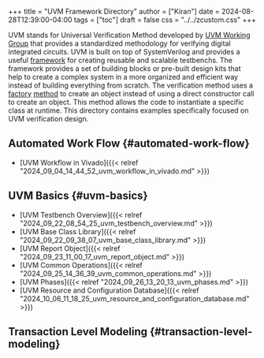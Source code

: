 +++
title = "UVM Framework Directory"
author = ["Kiran"]
date = 2024-08-28T12:39:00-04:00
tags = ["toc"]
draft = false
css = "../../zcustom.css"
+++

UVM stands for Universal Verification Method developed by [UVM Working Group](https://www.accellera.org/activities/working-groups/uvm) that provides a standardized methodology for verifying digital integrated circuits. UVM is built on top of SystemVerilog and provides a useful [framework](https://en.wikipedia.org/wiki/Framework) for creating reusable and scalable testbenchs. The framework provides a set of building blocks or pre-built design kits that help to create a complex system in a more organized and efficient way instead of building everything from scratch. The verification method uses a [factory](https://en.wikipedia.org/wiki/Factory_(object-oriented_programming)) [method](https://en.wikipedia.org/wiki/Factory_method_pattern) to create an object instead of using a direct constructor call to create an object. This method allows the code to instantiate a specific class at runtime. This directory contains examples specifically focused on UVM verification design.


## Automated Work Flow {#automated-work-flow}

-   [UVM Workflow in Vivado]({{< relref "2024_09_04_14_44_52_uvm_workflow_in_vivado.md" >}})


## UVM Basics {#uvm-basics}

-   [UVM Testbench Overview]({{< relref "2024_09_22_08_54_25_uvm_testbench_overview.md" >}})
-   [UVM Base Class Library]({{< relref "2024_09_22_09_38_07_uvm_base_class_library.md" >}})
-   [UVM Report Object]({{< relref "2024_09_23_11_00_17_uvm_report_object.md" >}})
-   [UVM Common Operations]({{< relref "2024_09_25_14_36_39_uvm_common_operations.md" >}})
-   [UVM Phases]({{< relref "2024_09_26_13_20_13_uvm_phases.md" >}})
-   [UVM Resource and Configuration Database]({{< relref "2024_10_06_11_18_25_uvm_resource_and_configuration_database.md" >}})


## Transaction Level Modeling {#transaction-level-modeling}
